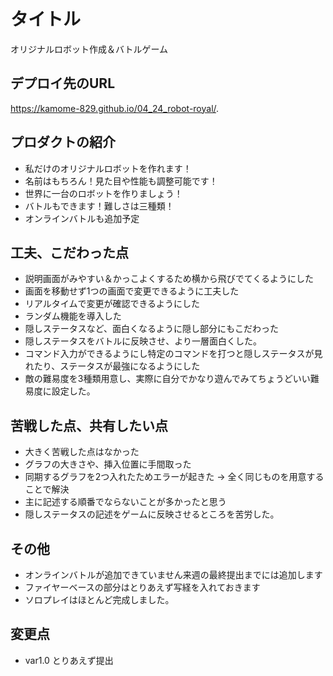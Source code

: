 # タイトル

オリジナルロボット作成＆バトルゲーム

## デプロイ先のURL

https://kamome-829.github.io/04_24_robot-royal/.

## プロダクトの紹介

- 私だけのオリジナルロボットを作れます！
- 名前はもちろん！見た目や性能も調整可能です！
- 世界に一台のロボットを作りましょう！
- バトルもできます！難しさは三種類！
- オンラインバトルも追加予定

## 工夫、こだわった点

- 説明画面がみやすい＆かっこよくするため横から飛びでてくるようにした
- 画面を移動せず1つの画面で変更できるように工夫した
- リアルタイムで変更が確認できるようにした
- ランダム機能を導入した
- 隠しステータスなど、面白くなるように隠し部分にもこだわった
- 隠しステータスをバトルに反映させ、より一層面白くした。
- コマンド入力ができるようにし特定のコマンドを打つと隠しステータスが見れたり、ステータスが最強になるようにした
- 敵の難易度を3種類用意し、実際に自分でかなり遊んでみてちょうどいい難易度に設定した。

## 苦戦した点、共有したい点

- 大きく苦戦した点はなかった
- グラフの大きさや、挿入位置に手間取った
- 同期するグラフを2つ入れたためエラーが起きた → 全く同じものを用意することで解決
- 主に記述する順番でならないことが多かったと思う
- 隠しステータスの記述をゲームに反映させるところを苦労した。

## その他

- オンラインバトルが追加できていません来週の最終提出までには追加します
- ファイヤーベースの部分はとりあえず写経を入れておきます
- ソロプレイはほとんど完成しました。

## 変更点

- var1.0  とりあえず提出
